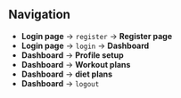 ## Navigation
- **Login page** -> `register` -> **Register page**
- **Login page** -> `login` -> **Dashboard**
- **Dashboard** -> **Profile setup**
- **Dashboard** -> **Workout plans**
- **Dashboard** -> **diet plans**
- **Dashboard** -> `logout`
